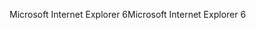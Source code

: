 <span data-ttu-id="2dd02-101">Microsoft Internet Explorer 6</span><span class="sxs-lookup"><span data-stu-id="2dd02-101">Microsoft Internet Explorer 6</span></span>